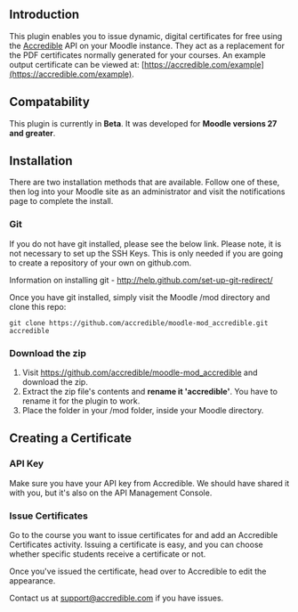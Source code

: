 ## Introduction
This plugin enables you to issue dynamic, digital certificates for free using the [Accredible](https://accredible.com) API on your Moodle instance. They act as a replacement for the PDF certificates normally generated for your courses. An example output certificate can be viewed at: [https://accredible.com/example](https://accredible.com/example).

## Compatability

This plugin is currently in **Beta**. It was developed for **Moodle versions 27 and greater**.

## Installation

There are two installation methods that are available. Follow one of these, then log into your Moodle site as an administrator and visit the notifications page to complete the install.

### Git

If you do not have git installed, please see the below link. Please note, it is not necessary to set up the SSH Keys. This is only needed if you are going to create a repository of your own on github.com.

Information on installing git - http://help.github.com/set-up-git-redirect/

Once you have git installed, simply visit the Moodle /mod directory and clone this repo:

    git clone https://github.com/accredible/moodle-mod_accredible.git accredible

### Download the zip

1. Visit https://github.com/accredible/moodle-mod_accredible and download the zip. 
2. Extract the zip file's contents and **rename it 'accredible'**. You have to rename it for the plugin to work.
3. Place the folder in your /mod folder, inside your Moodle directory.

## Creating a Certificate

### API Key

Make sure you have your API key from Accredible. We should have shared it with you, but it's also on the API Management Console.

### Issue Certificates

Go to the course you want to issue certificates for and add an Accredible Certificates activity. Issuing a certificate is easy, and you can choose whether specific students receive a certificate or not.

Once you've issued the certificate, head over to Accredible to edit the appearance.

Contact us at support@accredible.com if you have issues.
